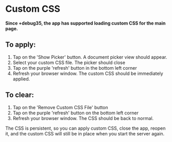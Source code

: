 # Custom CSS

**Since +debug35, the app has supported loading custom CSS for the main page.**

## To apply:

1. Tap on the 'Show Picker' button. A document picker view should appear.
1. Select your custom CSS file. The picker should close
1. Tap on the purple 'refresh' button in the bottom left corner
1. Refresh your browser window. The custom CSS should be immediately applied.

## To clear:

1. Tap on the 'Remove Custom CSS File' button
1. Tap on the purple 'refresh' button on the bottom left corner
1. Refresh your browser window. The CSS should be back to normal.

The CSS is persistent, so you can apply custom CSS, close the app, reopen it, and the custom CSS will still be in place when you start the server again.